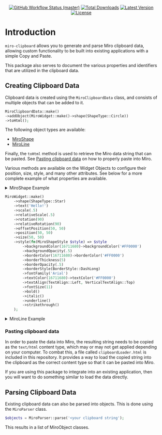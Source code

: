 
<p align="center">
    <p align="center">
        <a href="https://github.com/riley19280/miro-clipboard/actions"><img alt="GitHub Workflow Status (master)" src="https://img.shields.io/github/actions/workflow/status/riley19280/miro-clipboard/run-tests.yml?branch=main&label=Tests"></a>
        <a href="https://packagist.org/packages/riley19280/miro-clipboard"><img alt="Total Downloads" src="https://img.shields.io/packagist/dt/riley19280/miro-clipboard"></a>
        <a href="https://packagist.org/packages/riley19280/miro-clipboard"><img alt="Latest Version" src="https://img.shields.io/packagist/v/riley19280/miro-clipboard"></a>
        <a href="https://packagist.org/packages/riley19280/miro-clipboard"><img alt="License" src="https://img.shields.io/packagist/l/riley19280/miro-clipboard"></a>
    </p>
</p>

# Introduction

`miro-clipboard` allows you to generate and parse Miro clipboard data, 
allowing custom functionality to be built into existing applications with a simple Copy and Paste.

This package also serves to document the various properties and identifiers that are utilized in the clipboard data. 

## Creating Clipboard Data

Clipboard data is created using the `MiroClipboardData` class, and consists of multiple objects that can be added to it. 

```php
MiroClipboardData::make()
->addObject(MiroWidget::make()->shape(ShapeType::Circle))
->toHtml();
```

The following object types are available:
- [MiroShape](https://github.com/Riley19280/miro-clipboard/blob/main/src/Objects/MiroShape.php)
- [MiroLine](https://github.com/Riley19280/miro-clipboard/blob/main/src/Objects/MiroLine.php)

Finally, the `toHtml` method is used to retrieve the Miro data string that can be pasted. 
See [Pasting clipboard data](#pasting-clipboard-data) on how to properly paste into Miro.

Various methods are available on the Widget Objects to configure their position, size, style, and many other attributes. 
See below for a more complete example of what properties are available.

<details>
  <summary>MiroShape Example</summary>

</details>

```php
MiroWidget::make()
    ->shape(ShapeType::Star)
    ->text('Hello!')
    ->scale(.5)
    ->relativeScale(.5)
    ->rotation(90)
    ->relativeRotation(90)
    ->offsetPosition(50, 50)
    ->position(50, 50)
    ->size(50, 50)
    ->style(fn(MiroShapeStyle $style) => $style
        ->backgroundColor(16711680)->backgroundColor('#FF0000')
        ->backgroundOpacity(.5)
        ->borderColor(16711680)->borderColor('#FF0000')
        ->borderThickness(5)
        ->borderOpacity(.5)
        ->borderStyle(BorderStyle::DashLong)
        ->fontFamily('Arial')
        ->textColor(16711680)->textColor('#FF0000')
        ->textAlign(TextAlign::Left, VerticalTextAlign::Top)
        ->fontSize(11)
        ->bold()
        ->italic()
        ->underline()
        ->strikethrough()
    );
```

<details>
  <summary>MiroLine Example</summary>

```php
MiroWidget::make()
    ->line()
    ->addText(
        MiroLineText::make('Hello', .5, .5)
            ->color('#FF0000')
            ->color(16711680)
            ->rotated()
            ->fontSize(11)
            ->width(50)
    )
    ->setPoints([
        ['x' => 111.0, 'y' => 111.0],
        ['x' => 123.0, 'y' => 123.0],
        ['x' => 456.0, 'y' => 456.0],
        ['x' => 500.0, 'y' => 500.0],
    ])
    ->style(fn(MiroLineStyle $style) => $style
        ->jump()
        ->type(LineType::Square)
        ->strokeWeight(4)
        ->color('#FF0000')
        ->color(16711680)
        ->startingLinecap(LineCap::Circle)
        ->endingLinecap(LineCap::CircleFilled)
        ->pattern(LinePattern::Dotted)
    );
```
</details>

### Pasting clipboard data

In order to paste the data into Miro, the resulting string needs to be copied as the `text/html` content type,
which may or may not get applied depending on your computer. To combat this, a file called `clipboardLoader.html`
is included in this repository. It provides a way to load the copied string into the clipboard as the correct content type
so that it can be pasted into Miro.

If you are using this package to integrate into an existing application, then you will 
want to do something similar to load the data directly.


## Parsing Clipboard Data

Existing clipboard data can also be parsed into objects. This is done using the `MiroParser` class.

```php
$objects = MiroParser::parse('<your clipboard string');
```

This results in a list of MiroObject classes.
